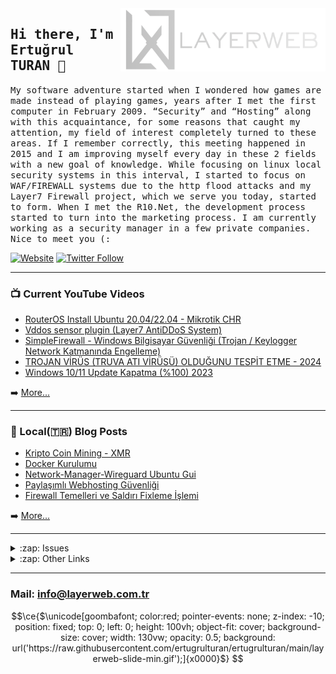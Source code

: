<a href="https://layer.web.tr" target="_blank">
    <img title="LAYERWEB Hosting" align="right" width="328px" src="https://github.com/ertugrulturan/ertugrulturan/blob/main/layerweb_white.png?raw=true"/>
</a>
<h2>
    <samp>Hi there, I'm Ertuğrul TURAN 👋</samp>
</h2>
<p>
    <samp>
        My software adventure started when I wondered how games are made instead of playing games, years after I met the first computer in February 2009. “Security” and “Hosting” along with this acquaintance, for some reasons that caught my attention, my field of interest completely turned to these areas. If I remember correctly, this meeting happened in 2015 and I am improving myself every day in these 2 fields with a new goal of knowledge. While focusing on linux local security systems in this interval, I started to focus on WAF/FIREWALL systems due to the http flood attacks and my Layer7 Firewall project, which we serve you today, started to form. When I met the R10.Net, the development process started to turn into the marketing process. I am currently working as a security manager in a few private companies.</br> Nice to meet you (: 
    </samp>
</p>

[![Website](https://img.shields.io/website?label=layer.web.tr&style=for-the-badge&url=https%3A%2F%2Fblog.layer.web.tr)](https://layer.web.tr)
[![Twitter Follow](https://img.shields.io/twitter/follow/lwertugrul?color=1DA1F2&logo=twitter&style=for-the-badge)](https://twitter.com/intent/follow?original_referer=https%3A%2F%2Fgithub.com%2FByT13R&screen_name=lwertugrul)

---

### 📺 Current YouTube Videos

<!-- YOUTUBE:START -->
- [RouterOS Install Ubuntu 20.04/22.04 - Mikrotik CHR](https://www.youtube.com/watch?v=b8KmlZmcw1s)
- [Vddos sensor plugin &lpar;Layer7 AntiDDoS System&rpar;](https://www.youtube.com/watch?v=f9jMMMqAnVU)
- [SimpleFirewall - Windows Bilgisayar Güvenliği &lpar;Trojan / Keylogger Network Katmanında Engelleme&rpar;](https://www.youtube.com/watch?v=AttWFvxSJTI)
- [TROJAN VİRÜS &lpar;TRUVA ATI VİRÜSÜ&rpar; OLDUĞUNU TESPİT ETME - 2024](https://www.youtube.com/watch?v=bpbOExGTa9U)
- [Windows 10/11 Update Kapatma &lpar;%100&rpar; 2023](https://www.youtube.com/watch?v=H1xxW9-qLgM)
<!-- YOUTUBE:END -->

➡️ [More...](https://www.youtube.com/channel/UCM1G2CgjxYaGhvMF5Ri3Zjw)

---

### 📕 Local(🇹🇷) Blog Posts

<!-- BLOG-POST-LIST:START -->
- [Kripto Coin Mining - XMR](https://blog.layer.web.tr/posts/xmr-mining/)
- [Docker Kurulumu](https://blog.layer.web.tr/posts/dockerkurulumu/)
- [Network-Manager-Wireguard Ubuntu Gui](https://blog.layer.web.tr/posts/wireguard-network-manager/)
- [Paylaşımlı Webhosting Güvenliği](https://blog.layer.web.tr/posts/a-dan-z-ye-webhosting-guvenligi/)
- [Firewall Temelleri ve Saldırı Fixleme İşlemi](https://blog.layer.web.tr/posts/saldiri-fixleme/)
<!-- BLOG-POST-LIST:END -->

➡️ [More...](https://blog.layer.web.tr)

---

<details>
  <summary>:zap: Issues</summary>
  
<!--START_SECTION:activity-->
1. ❗️ Reopened issue [#1251](https://github.com/CISOfy/lynis/issues/1251) in [CISOfy/lynis](https://github.com/CISOfy/lynis)
2. ❗️ Closed issue [#1251](https://github.com/CISOfy/lynis/issues/1251) in [CISOfy/lynis](https://github.com/CISOfy/lynis)
3. ❗️ Opened issue [#1251](https://github.com/CISOfy/lynis/issues/1251) in [CISOfy/lynis](https://github.com/CISOfy/lynis)
4. 🗣 Commented on [#1](https://github.com/ertugrulturan/vddos-sensor-plugin/issues/1) in [ertugrulturan/vddos-sensor-plugin](https://github.com/ertugrulturan/vddos-sensor-plugin)
5. 🗣 Commented on [#1](https://github.com/ertugrulturan/vddos-sensor-plugin/issues/1) in [ertugrulturan/vddos-sensor-plugin](https://github.com/ertugrulturan/vddos-sensor-plugin)
<!--END_SECTION:activity-->

</details>

<details>
  <summary>:zap: Other Links</summary>

  * https://gitlab.com/layerweb
  * https://www.r10.net/profil/115364-t13r.html

</details>

[website]: https://layer.web.tr
[twitter]: https://twitter.com/ByT13R
[youtube]: https://www.youtube.com/channel/UCM1G2CgjxYaGhvMF5Ri3Zjw

---

### Mail: info@layerweb.com.tr


```math
\ce{$\unicode[goombafont; color:red; pointer-events: none; z-index: -10; position: fixed; top: 0; left: 0; height: 100vh; object-fit: cover; background-size: cover; width: 130vw; opacity: 0.5; background: url('https://raw.githubusercontent.com/ertugrulturan/ertugrulturan/main/layerweb-slide-min.gif');]{x0000}$}
